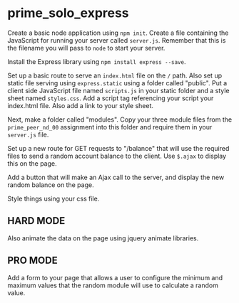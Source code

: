 # prime_solo_express

Create a basic node application using `npm init`.
Create a file containing the JavaScript for running your server called `server.js`. Remember that this is the filename you will pass to `node` to start your server. 

Install the Express library using `npm install express --save`.

Set up a basic route to serve an `index.html` file on the `/` path. Also set up static file serving using `express.static` using a folder called "public". Put a client side JavaScript file named `scripts.js` in your static folder and a style sheet named `styles.css`. Add a script tag referencing your script your index.html file. Also add a link to your style sheet.

Next, make a folder called "modules". Copy your three module files from the `prime_peer_nd_00` assignment into this folder and require them in your `server.js` file.

Set up a new route for GET requests to "/balance" that will use the required files to send a random account balance to the client. Use `$.ajax` to display this on the page. 

Add a button that will make an Ajax call to the server, and display the new random balance on the page.

Style things using your css file.

## HARD MODE

Also animate the data on the page using jquery animate libraries.

## PRO MODE 

Add a form to your page that allows a user to configure the minimum and maximum values that the random module will use to calculate a random value. 
